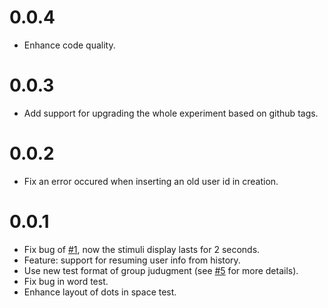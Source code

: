 # 0.0.4

* Enhance code quality.

# 0.0.3

* Add support for upgrading the whole experiment based on github tags.

# 0.0.2

* Fix an error occured when inserting an old user id in creation.

# 0.0.1

* Fix bug of [#1](https://github.com/psychelzh/two-back-tests/issues/1), now the stimuli display lasts for 2 seconds.
* Feature: support for resuming user info from history.
* Use new test format of group judugment (see [#5](https://github.com/psychelzh/two-back-tests/issues/5) for more details).
* Fix bug in word test.
* Enhance layout of dots in space test.

